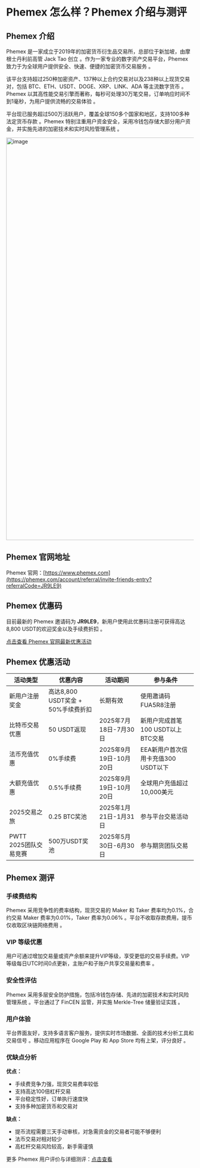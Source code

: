 # Phemex 怎么样？Phemex 介绍与测评

## Phemex 介绍

Phemex 是一家成立于2019年的加密货币衍生品交易所，总部位于新加坡，由摩根士丹利前高管 Jack Tao 创立 。作为一家专业的数字资产交易平台，Phemex 致力于为全球用户提供安全、快速、便捷的加密货币交易服务 。

该平台支持超过250种加密资产、137种以上合约交易对以及238种以上现货交易对，包括 BTC、ETH、USDT、DOGE、XRP、LINK、ADA 等主流数字货币 。Phemex 以其高性能交易引擎而著称，每秒可处理30万笔交易，订单响应时间不到1毫秒，为用户提供流畅的交易体验 。

平台现已服务超过500万活跃用户，覆盖全球150多个国家和地区，支持100多种法定货币存款 。Phemex 特别注重用户资金安全，采用冷钱包存储大部分用户资金，并实施先进的加密技术和实时风险管理系统 。

<img width="2630" height="1082" alt="image" src="https://github.com/user-attachments/assets/089d6ecc-5898-4082-8153-02db24f952d1" />

## Phemex 官网地址

Phemex 官网：[https://www.phemex.com](https://phemex.com/account/referral/invite-friends-entry?referralCode=JR9LE9)

## Phemex 优惠码

目前最新的 Phemex 邀请码为 **JR9LE9**，新用户使用此优惠码注册可获得高达8,800 USDT的欢迎奖金以及手续费折扣 。

[点击查看 Phemex 官网最新优惠活动](https://phemex.com/account/referral/invite-friends-entry?referralCode=JR9LE9)

## Phemex 优惠活动

| 活动类型 | 优惠内容 | 活动期间 | 参与条件 |
|---------|---------|---------|---------|
| 新用户注册奖金 | 高达8,800 USDT奖金 + 50%手续费折扣 | 长期有效 | 使用邀请码FUA5R8注册 |
| 比特币交易优惠 | 50 USDT返现 | 2025年7月18日-7月30日 | 新用户完成首笔100 USDT以上BTC交易 |
| 法币充值优惠 | 0%手续费 | 2025年9月19日-10月20日 | EEA新用户首次信用卡充值300 USDT以下 |
| 大额充值优惠 | 0.5%手续费 | 2025年9月19日-10月20日 | 全球用户充值超过10,000美元 |
| 2025交易之旅 | 0.25 BTC奖池 | 2025年1月21日-1月31日 | 参与平台交易活动 |
| PWTT 2025团队交易竞赛 | 500万USDT奖池 | 2025年5月30日-6月30日 | 参与期货团队交易 |

## Phemex 测评

### 手续费结构

Phemex 采用竞争性的费率结构，现货交易的 Maker 和 Taker 费率均为0.1%，合约交易 Maker 费率为0.01%，Taker 费率为0.06% 。平台不收取存款费用，提币仅收取区块链网络费用 。

### VIP 等级优惠

用户可通过增加交易量或资产余额来提升VIP等级，享受更低的交易手续费。VIP等级每日UTC时间0点更新，主账户和子账户共享交易量和费率 。

### 安全性评估

Phemex 采用多层安全防护措施，包括冷钱包存储、先进的加密技术和实时风险管理系统 。平台通过了 FinCEN 监管，并实施 Merkle-Tree 储量验证实践 。

### 用户体验

平台界面友好，支持多语言客户服务，提供实时市场数据、全面的技术分析工具和交易信号 。移动应用程序在 Google Play 和 App Store 均有上架，评分良好 。

### 优缺点分析

**优点：**
- 手续费竞争力强，现货交易费率较低
- 支持高达100倍杠杆交易
- 平台稳定性好，订单执行速度快
- 支持多种加密货币和交易对

**缺点：**
- 提币流程需要三天手动审核，对急需资金的交易者可能不够便利
- 法币交易对相对较少
- 高杠杆交易风险较高，新手需谨慎

更多 Phemex 用户评价与详细测评：[点击查看](https://phemex.com/account/referral/invite-friends-entry?referralCode=JR9LE9)
